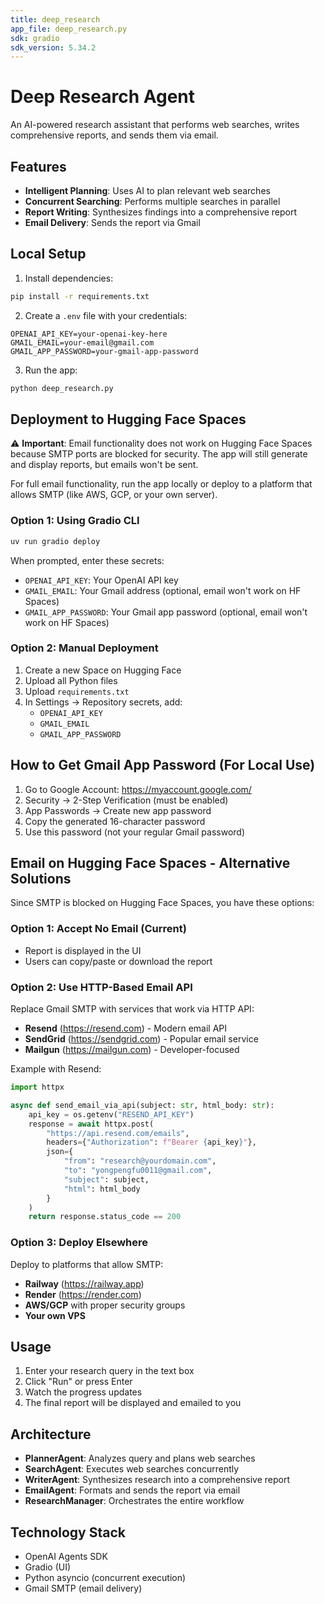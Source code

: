 ```yaml
---
title: deep_research
app_file: deep_research.py
sdk: gradio
sdk_version: 5.34.2
---
```


# Deep Research Agent

An AI-powered research assistant that performs web searches, writes comprehensive reports, and sends them via email.

## Features

- **Intelligent Planning**: Uses AI to plan relevant web searches
- **Concurrent Searching**: Performs multiple searches in parallel
- **Report Writing**: Synthesizes findings into a comprehensive report
- **Email Delivery**: Sends the report via Gmail

## Local Setup

1. Install dependencies:

```bash
pip install -r requirements.txt
```

2. Create a `.env` file with your credentials:

```
OPENAI_API_KEY=your-openai-key-here
GMAIL_EMAIL=your-email@gmail.com
GMAIL_APP_PASSWORD=your-gmail-app-password
```

3. Run the app:

```bash
python deep_research.py
```

## Deployment to Hugging Face Spaces

⚠️ **Important**: Email functionality does not work on Hugging Face Spaces because SMTP ports are blocked for security. The app will still generate and display reports, but emails won't be sent.

For full email functionality, run the app locally or deploy to a platform that allows SMTP (like AWS, GCP, or your own server).

### Option 1: Using Gradio CLI

```bash
uv run gradio deploy
```

When prompted, enter these secrets:

- `OPENAI_API_KEY`: Your OpenAI API key
- `GMAIL_EMAIL`: Your Gmail address (optional, email won't work on HF Spaces)
- `GMAIL_APP_PASSWORD`: Your Gmail app password (optional, email won't work on HF Spaces)

### Option 2: Manual Deployment

1. Create a new Space on Hugging Face
2. Upload all Python files
3. Upload `requirements.txt`
4. In Settings → Repository secrets, add:
   - `OPENAI_API_KEY`
   - `GMAIL_EMAIL`
   - `GMAIL_APP_PASSWORD`

## How to Get Gmail App Password (For Local Use)

1. Go to Google Account: https://myaccount.google.com/
2. Security → 2-Step Verification (must be enabled)
3. App Passwords → Create new app password
4. Copy the generated 16-character password
5. Use this password (not your regular Gmail password)

## Email on Hugging Face Spaces - Alternative Solutions

Since SMTP is blocked on Hugging Face Spaces, you have these options:

### Option 1: Accept No Email (Current)

- Report is displayed in the UI
- Users can copy/paste or download the report

### Option 2: Use HTTP-Based Email API

Replace Gmail SMTP with services that work via HTTP API:

- **Resend** (https://resend.com) - Modern email API
- **SendGrid** (https://sendgrid.com) - Popular email service
- **Mailgun** (https://mailgun.com) - Developer-focused

Example with Resend:

```python
import httpx

async def send_email_via_api(subject: str, html_body: str):
    api_key = os.getenv("RESEND_API_KEY")
    response = await httpx.post(
        "https://api.resend.com/emails",
        headers={"Authorization": f"Bearer {api_key}"},
        json={
            "from": "research@yourdomain.com",
            "to": "yongpengfu0011@gmail.com",
            "subject": subject,
            "html": html_body
        }
    )
    return response.status_code == 200
```

### Option 3: Deploy Elsewhere

Deploy to platforms that allow SMTP:

- **Railway** (https://railway.app)
- **Render** (https://render.com)
- **AWS/GCP** with proper security groups
- **Your own VPS**

## Usage

1. Enter your research query in the text box
2. Click "Run" or press Enter
3. Watch the progress updates
4. The final report will be displayed and emailed to you

## Architecture

- **PlannerAgent**: Analyzes query and plans web searches
- **SearchAgent**: Executes web searches concurrently
- **WriterAgent**: Synthesizes research into a comprehensive report
- **EmailAgent**: Formats and sends the report via email
- **ResearchManager**: Orchestrates the entire workflow

## Technology Stack

- OpenAI Agents SDK
- Gradio (UI)
- Python asyncio (concurrent execution)
- Gmail SMTP (email delivery)
